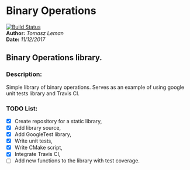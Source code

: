 # Binary Operations
[![Build Status](https://travis-ci.org/Apacz87/binary_operations.svg?branch=master)](https://travis-ci.org/Apacz87/binary_operations)  
**Author:** *Tomasz Leman*  
**Date:** *11/12/2017*
## Binary Operations library.
### Description:
Simple library of binary operations. Serves as an example of using google unit tests library and Travis CI.
### TODO List:
- [x] Create repository for a static library,
- [x] Add library source,
- [x] Add GoogleTest library,
- [x] Write unit tests,
- [x] Write CMake script,
- [x] Integrate Travis CI,
- [ ] Add new functions to the library with test coverage.
